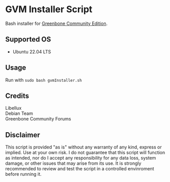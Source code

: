 # GVM Installer Script
Bash installer for [Greenbone Community Edition](https://greenbone.github.io/docs/latest/22.4/source-build/index.html).

## Supported OS
* Ubuntu 22.04 LTS

## Usage
Run with `sudo bash gvmInstaller.sh`

## Credits
Libellux </br>
Debian Team </br>
Greenbone Community Forums

## Disclaimer
This script is provided "as is" without any warranty of any kind, express or implied. Use at your own risk. I do not guarantee that this script will function as intended, nor do I accept any responsibility for any data loss, system damage, or other issues that may arise from its use. It is strongly recommended to review and test the script in a controlled envinroment before running it.
